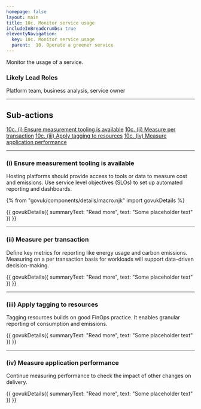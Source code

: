 ```yaml
---
homepage: false
layout: main
title: 10c. Monitor service usage
includeInBreadcrumbs: true
eleventyNavigation:
  key: 10c. Monitor service usage
  parent:  10. Operate a greener service
---
```


Monitor the usage of a service.

### Likely Lead Roles

Platform team, business analysis, service owner



* * *

## Sub-actions

[10c. (i) Ensure measurement tooling is available](#(i)-ensure)
[10c. (ii) Measure per transaction](#(ii)-utilise-lazy-loading)
[10c. (iii) Apply tagging to resources](#(iii)-utilise-caching-where-possible)
[10c. (iv) Measure application performance](#(iii)-utilise-caching-where-possible)

* * *

###  (i) Ensure measurement tooling is available
Hosting platforms should provide access to tools or data to measure cost and emissions. Use service level objectives (SLOs) to set up automated reporting and dashboards.   

{% from "govuk/components/details/macro.njk" import govukDetails %}

{{ govukDetails({
  summaryText: "Read more",
  text: "Some placeholder text"
}) }}

* * *

###  (ii) Measure per transaction
Define key metrics for reporting like energy usage and carbon emissions. Measuring on a per transaction basis for workloads will support data-driven decision-making.  

{{ govukDetails({
  summaryText: "Read more",
  text: "Some placeholder text"
}) }}

* * *

### (iii) Apply tagging to resources

Tagging resources builds on good FinOps practice. It enables granular reporting of consumption and emissions.

{{ govukDetails({
  summaryText: "Read more",
  text: "Some placeholder text"
}) }}

* * *

### (iv) Measure application performance

Continue measuring performance to check the impact of other changes on delivery.

{{ govukDetails({
  summaryText: "Read more",
  text: "Some placeholder text"
}) }}